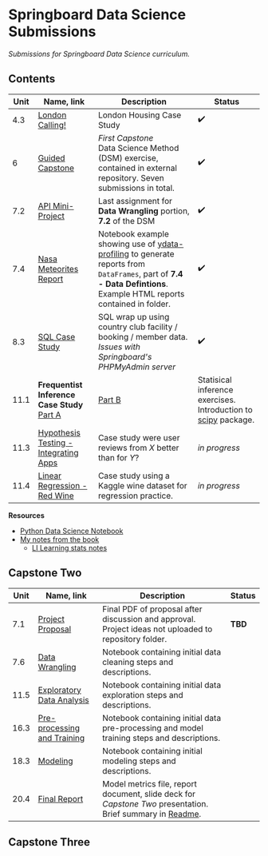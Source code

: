 # Springboard Data Science Submissions

*Submissions for Springboard Data Science curriculum.*

## Contents

| Unit | Name, link | Description | Status |
|---------|-------|-------|----------|
| 4.3 | [London Calling!](/4.3%20London%20Calling!/Unit%204%20Challenge%20-%20Tier%203.ipynb) | London Housing Case Study  | ✔️ |
| 6 | [Guided Capstone](https://github.com/NBPub/DataScienceGuidedCapstone) | *First Capstone*<br>Data Science Method (DSM) exercise, contained in external repository. Seven submissions in total. | ✔️ |
| 7.2 | [API Mini-Project](/7.2.5%20API%20Mini-Project/api_data_wrangling_mini_project.ipynb) | Last assignment for **Data Wrangling** portion, **7.2** of the DSM | ✔️ |
| 7.4 | [Nasa Meteorites Report](/7.4.2%20Meteorites/meteorites.ipynb) | Notebook example showing use of [ydata-profiling](https://ydata-profiling.ydata.ai/docs/master/pages/getting_started/quickstart.html) to generate reports from `DataFrames`, part of **7.4 - Data Defintions**. Example HTML reports contained in folder. | ✔️ |
| 8.3 | [SQL Case Study](/8.3.3%20SQL%20Case%20Study/SQL_Country_Club.ipynb) | SQL wrap up using country club facility / booking / member data. *Issues with Springboard's PHPMyAdmin server*  | ✔️ |
| 11.1 | **Frequentist Inference Case Study** [Part A](/11.1%20Statistical%20Inference/Frequentist%20Inference%20Case%20Study%20-%20Part%20A.ipynb) | [Part B](/11.1%20Statistical%20Inference/Frequentist%20Inference%20Case%20Study%20-%20Part%20B.ipynb)  | Statisical inference exercises. Introduction to [scipy](https://docs.scipy.org/doc/scipy/index.html) package.  | *submitted* x 2  |
| 11.3 | [Hypothesis Testing - Integrating Apps](/11.3%20Hypothesis%20Testing/Case%20Study_Integrating%20Apps%20-%20Tier%203.ipynb)  | Case study were user reviews from *X* better than for *Y*? | *in progress*  |
| 11.4 | [Linear Regression - Red Wine](/11.4%20Modeling_LinReg/Regression%20Case%20Study%20-%20Red%20Wine%20-%20Tier%203.ipynb) | Case study using a Kaggle wine dataset for regression practice.  | *in progress*  |

**Resources**
 - [Python Data Science Notebook](https://github.com/jakevdp/PythonDataScienceHandbook)
 - [My notes from the book](/10.1%20StatBookNotes)
   - [LI Learning stats notes](/10.1%20StatBookNotes/LI_Learning_notes.md)

## Capstone Two

| Unit | Name, link | Description | Status |
|---------|-------|-------|----------|
| 7.1 | [Project Proposal](/Capstone%Two/---.pdf) | Final PDF of proposal after discussion and approval. Project ideas not uploaded to repository folder.  | **TBD** |
| 7.6 | [Data Wrangling](/Capstone%Two/---.ipynb) | Notebook containing initial data cleaning steps and descriptions.  |  |
| 11.5 | [Exploratory Data Analysis](/Capstone%Two/---.ipynb) | Notebook containing initial data exploration steps and descriptions.  |  |
| 16.3 | [Pre-processing and Training](/Capstone%Two/---.ipynb) | Notebook containing initial data pre-processing and model training steps and descriptions.  |  |
| 18.3 | [Modeling](/Capstone%Two/---.ipynb) | Notebook containing initial modeling steps and descriptions.  |  |
| 20.4 | [Final Report](/Capstone%Two/Report/) | Model metrics file, report document, slide deck for *Capstone Two* presentation. Brief summary in [Readme]().  |  |

## Capstone Three